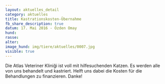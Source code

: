 ```yaml
---
layout: aktuelles_detail
category: aktuelles
title: Kastrationskosten-Übernahme
fb_share_description: true
datum: 17. Mai 2016 - Özden Omay
hund:
rasse:
alter:
image_hund: img/tiere/aktuelles/0007.jpg
visible: true
---
```


Die Atlas Veteriner Kliniği ist voll mit hilfesuchenden Katzen. Es werden alle von uns behandelt und kastriert.
Helft uns dabei die Kosten für die Behandlungen zu finanzieren. Danke!
